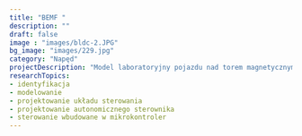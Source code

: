 ```yaml
---
title: "BEMF "
description: ""
draft: false
image : "images/bldc-2.JPG"
bg_image: "images/229.jpg"
category: "Napęd"
projectDescription: "Model laboratoryjny pojazdu nad torem magnetycznym. Charakteryzuje się pasywną lewitacją oraz aktywną lewitacją i napędem.   "
researchTopics:
- identyfikacja 
- modelowanie 
- projektowanie układu sterowania 
- projektowanie autonomicznego sterownika 
- sterowanie wbudowane w mikrokontroler 
---
```

